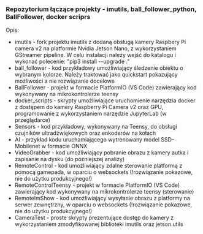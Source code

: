 ### Repozytorium łączące projekty - imutils, ball_follower_python, BallFollower, docker scriprs

Opis:
- imutils - fork projektu imutils z dodaną obsługą kamery Raspbery Pi camera v2 na platformie Nvidia Jetson Nano, z wykorzystaniem GStreamer pipeline. W celu instalacji należy wejść do katalogu i wykonać polecenie: "pip3 install --upgrade ."
- ball_follower - kod przykładowy umożliwiający śledzenie obiektu o wybranym kolorze. Należy traktować jako quickstart pokazujący możliwości a nie rozwiązanie docelowe
- BallFollower - projekt w formacie PlatformIO (VS Code) zawierający kod wykonywany na mikrokontrolerze teensy
- docker_scripts - skrypty umożliwiające uruchomienie narzędzia docker z dostępem do kamery Raspberry Pi Camera v2 oraz GPU, programowanie z wykorzystaniem narzędzie JupyterLab (w przeglądarce)
- Sensors - kod przykładowy, wykonywany na Teensy, do obsługi czujników ultradźwiękowych oraz enkoderów na kołach
- AI - przykład kodu uruchamiającego wytrenowany model SSD-Mobilenet w formacie ONNX
- VideoGrabber - kod umożliwiający pobranie obrazu z kamery autka i zapisanie na dysku (do późniejszej analizy)
- RemoteControl - kod umożliwiający zdalne sterowanie platformą z pomocą gamepada, w oparciu o websockets (!rozwiązanie pokazowe, nie do użytku produkcyjnego!)
- RemoteControlTeensy - projekt w formacie PlatformIO (VS Code) zawierający kod wykonywany na mikrokontrolerze teensy (sterowanie)
- RemoteImShow - kod umożliwiający wysyłanie obrazu z platformy na serwer zewnętrzny, w oparciu o websockets (!rozwiązanie pokazowe, nie do użytku produkcyjnego!)
- CameraTest - proste skrypty prezentujące dostęp do kamery z wykorzystaniem zmodyfikowanej biblioteki imutils oraz jetson.utils



